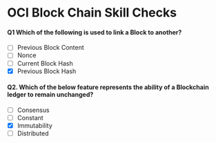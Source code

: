 # OCI Block Chain Skill Checks
#### Q1 Which of the following is used to link a Block to another?
- [ ] Previous Block Content 
- [ ] Nonce 
- [ ] Current Block Hash 
- [x] Previous Block Hash

#### Q2. Which of the below feature represents the ability of a Blockchain ledger to remain unchanged?
- [ ] Consensus 
- [ ] Constant 
- [x] Immutability 
- [ ] Distributed